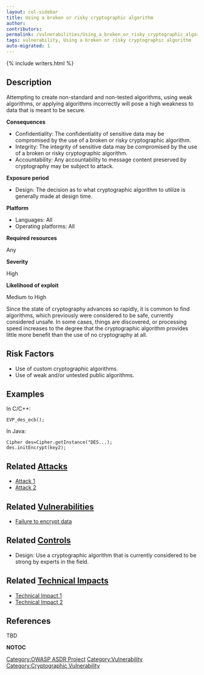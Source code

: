 ```yaml
---
layout: col-sidebar
title: Using a broken or risky cryptographic algorithm
author:
contributors:
permalink: /vulnerabilities/Using_a_broken_or_risky_cryptographic_algorithm
tags: vulnerability, Using a broken or risky cryptographic algorithm
auto-migrated: 1
---
```


{% include writers.html %}

## Description

Attempting to create non-standard and non-tested algorithms, using weak
algorithms, or applying algorithms incorrectly will pose a high weakness
to data that is meant to be secure.

**Consequences**

- Confidentiality: The confidentiality of sensitive data may be
  compromised by the use of a broken or risky cryptographic algorithm.
- Integrity: The integrity of sensitive data may be compromised by the
  use of a broken or risky cryptographic algorithm.
- Accountability: Any accountability to message content preserved by
  cryptography may be subject to attack.

**Exposure period**

- Design: The decision as to what cryptographic algorithm to utilize
  is generally made at design time.

**Platform**

- Languages: All
- Operating platforms: All

**Required resources**

Any

**Severity**

High

**Likelihood of exploit**

Medium to High

Since the state of cryptography advances so rapidly, it is common to
find algorithms, which previously were considered to be safe, currently
considered unsafe. In some cases, things are discovered, or processing
speed increases to the degree that the cryptographic algorithm provides
little more benefit than the use of no cryptography at all.

## Risk Factors

- Use of custom cryptographic algorithms.
- Use of weak and/or untested public algorithms.

## Examples

In C/C++:

    EVP_des_ecb();

In Java:

    Cipher des=Cipher.getInstance("DES...);
    des.initEncrypt(key2);

## Related [Attacks](https://owasp.org/www-community/attacks/)

- [Attack 1](Attack_1 "wikilink")
- [Attack 2](Attack_2 "wikilink")

## Related [Vulnerabilities](https://owasp.org/www-community/vulnerabilities/)

- [Failure to encrypt data](Failure_to_encrypt_data "wikilink")

## Related [Controls](https://owasp.org/www-community/controls/)

- Design: Use a cryptographic algorithm that is currently considered
  to be strong by experts in the field.

## Related [Technical Impacts](Technical_Impacts "wikilink")

- [Technical Impact 1](Technical_Impact_1 "wikilink")
- [Technical Impact 2](Technical_Impact_2 "wikilink")

## References

TBD

**NOTOC**

[Category:OWASP ASDR Project](Category:OWASP_ASDR_Project "wikilink")
[Category:Vulnerability](Category:Vulnerability "wikilink")
[Category:Cryptographic
Vulnerability](Category:Cryptographic_Vulnerability "wikilink")

